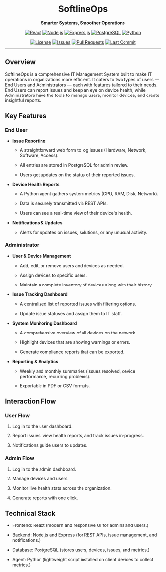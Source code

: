 <div align="center">

# SoftlineOps  
**Smarter Systems, Smoother Operations**

[![React](https://img.shields.io/badge/React-20232A?logo=react&logoColor=61DAFB)](#tech-stack)
[![Node.js](https://img.shields.io/badge/Node.js-339933?logo=node.js&logoColor=white)](#tech-stack)
[![Express.js](https://img.shields.io/badge/Express-000000?logo=express&logoColor=white)](#tech-stack)
[![PostgreSQL](https://img.shields.io/badge/PostgreSQL-4169E1?logo=postgresql&logoColor=white)](#tech-stack)
[![Python](https://img.shields.io/badge/Python-3776AB?logo=python&logoColor=white)](#tech-stack)

[![License](https://img.shields.io/github/license/calebharper14/SoftLineOps)](LICENSE)
[![Issues](https://img.shields.io/github/issues/calebharper14/SoftLineOps)](../../issues)
[![Pull Requests](https://img.shields.io/github/issues-pr/calebharper14/SoftLineOps)](../../pulls)
[![Last Commit](https://img.shields.io/github/last-commit/calebharper14/SoftLineOps)](../../commits/main)

</div>

---

## Overview

SoftlineOps is a comprehensive IT Management System built to make IT operations in organizations more efficient. It caters to two types of users — End Users and Administrators — each with features tailored to their needs. End Users can report issues and keep an eye on device health, while Administrators have the tools to manage users, monitor devices, and create insightful reports.

## Key Features

### End User

- **Issue Reporting**

  - A straightforward web form to log issues (Hardware, Network, Software, Access).

   - All entries are stored in PostgreSQL for admin review.

   - Users get updates on the status of their reported issues.

- **Device Health Reports**

  - A Python agent gathers system metrics (CPU, RAM, Disk, Network).

  - Data is securely transmitted via REST APIs.

  - Users can see a real-time view of their device's health.

- **Notifications & Updates**

  - Alerts for updates on issues, solutions, or any unusual activity.

### Administrator

- **User & Device Management**

  - Add, edit, or remove users and devices as needed.

  - Assign devices to specific users.

  - Maintain a complete inventory of devices along with their history.

- **Issue Tracking Dashboard**

  - A centralized list of reported issues with filtering options.

  - Update issue statuses and assign them to IT staff.

- **System Monitoring Dashboard**

  - A comprehensive overview of all devices on the network.

  - Highlight devices that are showing warnings or errors.

  - Generate compliance reports that can be exported.

- **Reporting & Analytics**

  - Weekly and monthly summaries (issues resolved, device performance, recurring problems).

  - Exportable in PDF or CSV formats.

## Interaction Flow

### User Flow

1. Log in to the user dashboard.

2. Report issues, view health reports, and track issues in-progress.

3. Notifications guide users to updates.

### Admin Flow

1. Log in to the admin dashboard.

2. Manage devices and users

3. Monitor live health stats across the organization.

4. Generate reports with one click.

## Technical Stack

- Frontend: React (modern and responsive UI for admins and users.)

- Backend: Node.js and Express (for REST APIs, issue management, and notifications.)

- Database: PostgreSQL (stores users, devices, issues, and metrics.)

- Agent: Python (lightweight script installed on client devices to collect metrics.)

